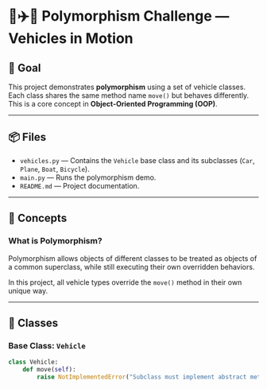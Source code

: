 # 🚗✈️🚢 Polymorphism Challenge — Vehicles in Motion

## 🎯 Goal

This project demonstrates **polymorphism** using a set of vehicle classes. Each class shares the same method name `move()` but behaves differently. This is a core concept in **Object-Oriented Programming (OOP)**.

---

## 📦 Files

- `vehicles.py` — Contains the `Vehicle` base class and its subclasses (`Car`, `Plane`, `Boat`, `Bicycle`).
- `main.py` — Runs the polymorphism demo.
- `README.md` — Project documentation.

---

## 🧠 Concepts

### What is Polymorphism?

Polymorphism allows objects of different classes to be treated as objects of a common superclass, while still executing their own overridden behaviors.

In this project, all vehicle types override the `move()` method in their own unique way.

---

## 🧱 Classes

### Base Class: `Vehicle`
```python
class Vehicle:
    def move(self):
        raise NotImplementedError("Subclass must implement abstract method")
